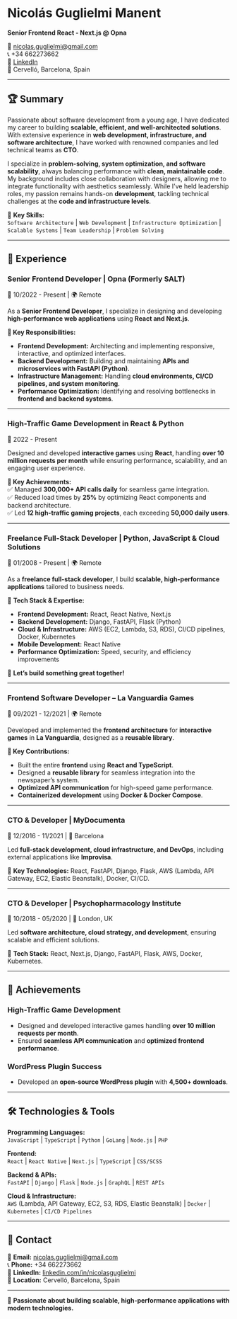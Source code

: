 # Nicolás Guglielmi Manent  
**Senior Frontend React - Next.js @ Opna**  

📧 nicolas.guglielmi@gmail.com  
📞 +34 662273662  
🔗 [LinkedIn](https://www.linkedin.com/in/nicolasguglielmi/)  
📍 Cervelló, Barcelona, Spain  

---

## 🏆 Summary  
Passionate about software development from a young age, I have dedicated my career to building **scalable, efficient, and well-architected solutions**. With extensive experience in **web development, infrastructure, and software architecture**, I have worked with renowned companies and led technical teams as **CTO**.  

I specialize in **problem-solving, system optimization, and software scalability**, always balancing performance with **clean, maintainable code**. My background includes close collaboration with designers, allowing me to integrate functionality with aesthetics seamlessly. While I’ve held leadership roles, my passion remains hands-on **development**, tackling technical challenges at the **code and infrastructure levels**.  

🔹 **Key Skills:**  
`Software Architecture` | `Web Development` | `Infrastructure Optimization` | `Scalable Systems` | `Team Leadership` | `Problem Solving`  

---

## 🚀 Experience  

### **Senior Frontend Developer** | Opna (Formerly SALT)  
📅 10/2022 - Present | 🌍 Remote  

As a **Senior Frontend Developer**, I specialize in designing and developing **high-performance web applications** using **React and Next.js**.  

**🔹 Key Responsibilities:**  
- **Frontend Development:** Architecting and implementing responsive, interactive, and optimized interfaces.  
- **Backend Development:** Building and maintaining **APIs and microservices with FastAPI (Python)**.  
- **Infrastructure Management:** Handling **cloud environments, CI/CD pipelines, and system monitoring**.  
- **Performance Optimization:** Identifying and resolving bottlenecks in **frontend and backend systems**.  

---

### **High-Traffic Game Development in React & Python**  
📅 2022 - Present  

Designed and developed **interactive games** using **React**, handling **over 10 million requests per month** while ensuring performance, scalability, and an engaging user experience.  

**🔹 Key Achievements:**  
✅ Managed **300,000+ API calls daily** for seamless game integration.  
✅ Reduced load times by **25%** by optimizing React components and backend architecture.  
✅ Led **12 high-traffic gaming projects**, each exceeding **50,000 daily users**.  

---

### **Freelance Full-Stack Developer | Python, JavaScript & Cloud Solutions**  
📅 01/2008 - Present | 🌍 Remote  

As a **freelance full-stack developer**, I build **scalable, high-performance applications** tailored to business needs.  

🔹 **Tech Stack & Expertise:**  
- **Frontend Development:** React, React Native, Next.js  
- **Backend Development:** Django, FastAPI, Flask (Python)  
- **Cloud & Infrastructure:** AWS (EC2, Lambda, S3, RDS), CI/CD pipelines, Docker, Kubernetes  
- **Mobile Development:** React Native  
- **Performance Optimization:** Speed, security, and efficiency improvements  

🚀 **Let’s build something great together!**  

---

### **Frontend Software Developer – La Vanguardia Games**  
📅 09/2021 - 12/2021 | 🌍 Remote  

Developed and implemented the **frontend architecture** for **interactive games** in **La Vanguardia**, designed as a **reusable library**.  

**🔹 Key Contributions:**  
- Built the entire **frontend** using **React and TypeScript**.  
- Designed a **reusable library** for seamless integration into the newspaper’s system.  
- **Optimized API communication** for high-speed game performance.  
- **Containerized development** using **Docker & Docker Compose**.  

---

### **CTO & Developer | MyDocumenta**  
📅 12/2016 - 11/2021 | 📍 Barcelona  

Led **full-stack development, cloud infrastructure, and DevOps**, including external applications like **Improvisa**.  

🔹 **Key Technologies:** React, FastAPI, Django, Flask, AWS (Lambda, API Gateway, EC2, Elastic Beanstalk), Docker, CI/CD.  

---

### **CTO & Developer | Psychopharmacology Institute**  
📅 10/2018 - 05/2020 | 📍 London, UK  

Led **software architecture, cloud strategy, and development**, ensuring scalable and efficient solutions.  

🔹 **Tech Stack:** React, Next.js, Django, FastAPI, Flask, AWS, Docker, Kubernetes.  

---

## 🎯 Achievements  

### **High-Traffic Game Development**  
- Designed and developed interactive games handling **over 10 million requests per month**.  
- Ensured **seamless API communication** and **optimized frontend performance**.  

### **WordPress Plugin Success**  
- Developed an **open-source WordPress plugin** with **4,500+ downloads**.  

---

## 🛠️ Technologies & Tools  

**Programming Languages:**  
`JavaScript` | `TypeScript` | `Python` | `GoLang` | `Node.js` | `PHP`  

**Frontend:**  
`React` | `React Native` | `Next.js` | `TypeScript` | `CSS/SCSS`  

**Backend & APIs:**  
`FastAPI` | `Django` | `Flask` | `Node.js` | `GraphQL` | `REST APIs`  

**Cloud & Infrastructure:**  
`AWS` (Lambda, API Gateway, EC2, S3, RDS, Elastic Beanstalk) | `Docker` | `Kubernetes` | `CI/CD Pipelines`  

---

## 📢 Contact  

📧 **Email:** nicolas.guglielmi@gmail.com  
📞 **Phone:** +34 662273662  
🔗 **LinkedIn:** [linkedin.com/in/nicolasguglielmi](https://www.linkedin.com/in/nicolasguglielmi/)  
📍 **Location:** Cervelló, Barcelona, Spain  

---

🚀 **Passionate about building scalable, high-performance applications with modern technologies.**  
